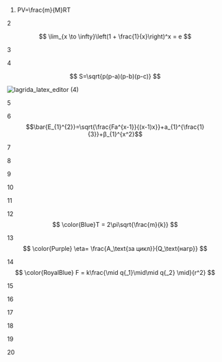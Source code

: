 1. PV=\frac{m}{M}RT



2

$$ \lim_{x \to \infty}\left(1 + \frac{1}{x}\right)^x = e $$




3





4

$$ S=\sqrt{p(p-a)(p-b)(p-c)} $$

![lagrida_latex_editor (4)](https://user-images.githubusercontent.com/114472390/200511004-96e9114e-c1cc-4584-8c5a-1b60ef8027d6.png)



5




6 $$\bar{E_{1}^{2}}=\sqrt{\frac{Fa^{x-1}}{(x-1)x}}+a_{1}^{\frac{1}{3}}+β_{1}^{x^2}$$




7





8



9



10




11



12 $$ \color{Blue}T = 2\pi\sqrt{\frac{m}{k}} $$


13 $$ \color{Purple} \eta= \frac{A_\text{за цикл}}{Q_\text{нагр}} $$



14 $$ \color{RoyalBlue} F = k\frac{\mid q{_1}\mid\mid q{_2} \mid}{r^2} $$



15




16





17




18





19




20
